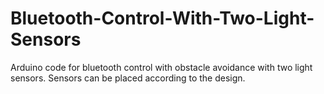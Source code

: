 # Bluetooth-Control-With-Two-Light-Sensors
Arduino code for bluetooth control with obstacle avoidance with two light sensors. Sensors can be placed according to the design.
